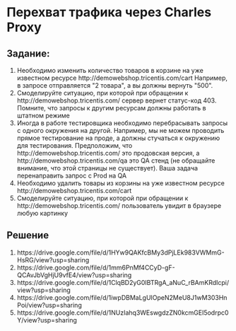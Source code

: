 # Перехват трафика через Charles Proxy
## Задание:
<ol>
<li>Необходимо изменить количество товаров в корзине на уже известном ресурсе http://demowebshop.tricentis.com/cart Например, в запросе отправляется "2 товара", а вы должны вернуть "500".</li>
<li>Смоделируйте ситуацию, при которой при обращении к http://demowebshop.tricentis.com/ сервер вернет статус-код 403. Помните, что запросы к другим ресурсам должны работать в штатном режиме</li>
<li>Иногда в работе тестировщика необходимо перебрасывать запросы с одного окружения на другой. Например, мы не можем проводить прямое тестирование на проде, а должны стучаться к окружению для тестирования. Предположим, что http://demowebshop.tricentis.com/ это продовская версия, а http://demowebshop.tricentis.com/qa это QA стенд (не обращайте внимание, что этой страницы не существует). Ваша задача перенаправить запрос с Prod на QA</li>
<li>Необходимо удалить товары из корзины на уже известном ресурсе http://demowebshop.tricentis.com/cart</li>
<li>Смоделируйте ситуацию, при которой при обращении к http://demowebshop.tricentis.com/ пользователь увидит в браузере любую картинку</li>
</ol>


## Решение
<ol>

<li>https://drive.google.com/file/d/1HYw9QAKfcBMy3dPjLEk983VWMmG-HsRG/view?usp=sharing</li>

<li>https://drive.google.com/file/d/1mm6PnMf4CCyD-gF-QCAvJbVgHjU9vfE4/view?usp=sharing</li>

<li>https://drive.google.com/file/d/1ClqBD2yG0IBTRgA_aNuC_rBAmKRdIcpi/view?usp=sharing</li>

<li>https://drive.google.com/file/d/1iwpDBMaLgUIOpeN2MeU8J1wM303HnPoi/view?usp=sharing</li>

<li>https://drive.google.com/file/d/1NUzIahq3WEswgdzZN0kcmGEI5odrpc0Y/view?usp=sharing</li>

   </ol>
